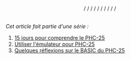 <br/>
<div style="text-align: center">/ / / / / / / / / /</div>
<br/>

_Cet article fait partie d'une série :_

1. [15 jours pour comprendre le PHC-25](/blog/2025/04/19/jetpack-hero/)
2. [Utiliser l'émulateur pour PHC-25](/blog/2025/04/19/jetpack-hero/)
3. [Quelques réflexions sur le BASIC du PHC-25]()

